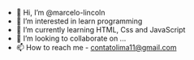 - 👋 Hi, I’m @marcelo-lincoln
- 👀 I’m interested in learn programming
- 🌱 I’m currently learning HTML, Css and JavaScript
- 💞️ I’m looking to collaborate on ...
- 📫 How to reach me - contatolima11@gmail.com

<!---
marcelo-lincoln/marcelo-lincoln is a ✨ special ✨ repository because its `README.md` (this file) appears on your GitHub profile.
You can click the Preview link to take a look at your changes.
--->
